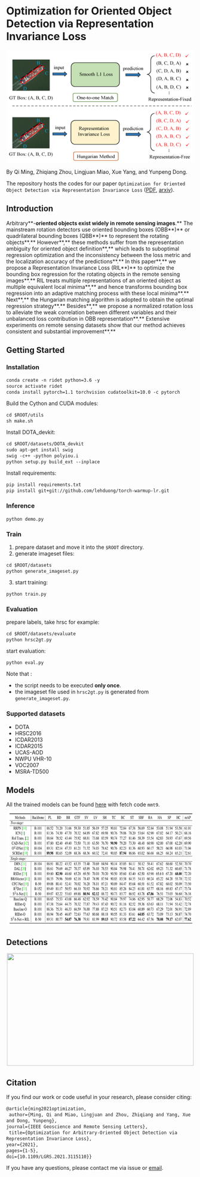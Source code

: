 # Optimization for Oriented Object Detection via Representation Invariance Loss

<div align=center><img width="500" height="300" src="https://github.com/ming71/RIDet/blob/RIDet-pytorch/pics/RIL.png"/></div>

By Qi Ming, Zhiqiang Zhou, Lingjuan Miao, Xue Yang, and Yunpeng Dong.

The repository hosts the codes for our paper `Optimization for Oriented Object Detection via Representation Invariance Loss` ([PDF](https://ieeexplore.ieee.org/document/9555916), [arxiv](https://arxiv.org/abs/2103.11636)). 


## Introduction
Arbitrary**-**oriented objects exist widely in remote sensing images**.** The mainstream rotation detectors use oriented bounding boxes (OBB**)** or quadrilateral bounding boxes (QBB**)** to represent the rotating objects**.** However**,** these methods suffer from the representation ambiguity for oriented object definition**,** which leads to suboptimal regression optimization and the inconsistency between the loss metric and the localization accuracy of the predictions**.** In this paper**,** we propose a Representation Invariance Loss (RIL**)** to optimize the bounding box regression for the rotating objects in the remote sensing images**.** RIL treats multiple representations of an oriented object as multiple equivalent local minima**,** and hence transforms bounding box regression into an adaptive matching process with these local minima**.** Next**,** the Hungarian matching algorithm is adopted to obtain the optimal regression strategy**.** Besides**,** we propose a normalized rotation loss to alleviate the weak correlation between different variables and their unbalanced loss contribution in OBB representation**.** Extensive experiments on remote sensing datasets show that our method achieves consistent and substantial improvement**.** 



## Getting Started

### Installation
```
conda create -n ridet python=3.6 -y
source activate ridet
conda install pytorch=1.1 torchvision cudatoolkit=10.0 -c pytorch
```
Build the Cython  and CUDA modules:
```
cd $ROOT/utils
sh make.sh
```
Install DOTA_devkit:
```
cd $ROOT/datasets/DOTA_devkit
sudo apt-get install swig
swig -c++ -python polyiou.i
python setup.py build_ext --inplace
```
Install requirements:
```
pip install requirements.txt
pip install git+git://github.com/lehduong/torch-warmup-lr.git
```

### Inference
```
python demo.py
```

### Train
1. prepare dataset and move it into the `$ROOT` directory.
2. generate imageset files:
```
cd $ROOT/datasets
python generate_imageset.py
```
3. start training:
```
python train.py
```
### Evaluation
prepare labels, take hrsc for example:
```
cd $ROOT/datasets/evaluate
python hrsc2gt.py
```
start evaluation:
```
python eval.py
```
Note that :

- the script  needs to be executed **only once**.
- the imageset file used in `hrsc2gt.py` is generated from `generate_imageset.py`.


### Supported datasets
* DOTA
* HRSC2016
* ICDAR2013
* ICDAR2015
* UCAS-AOD
* NWPU VHR-10
* VOC2007
* MSRA-TD500


## Models
All the trained models can be found [here](https://pan.baidu.com/s/1y84hVR0RYYONGJDs8SQJAg) with fetch code `mmt9`.

<div align=center><img width="500" height="300" src="https://github.com/ming71/RIDet/blob/RIDet-pytorch/pics/performance.png"/></div>

## Detections

<div align=center><img width="500" height="300" src="https://github.com/ming71/RIDet/blob/RIDet-pytorch/pics/DOTA.png"/></div>

## Citation

If you find our work or code useful in your research, please consider citing:


```
@article{ming2021optimization, 
 author={Ming, Qi and Miao, Lingjuan and Zhou, Zhiqiang and Yang, Xue and Dong, Yunpeng}, 
journal={IEEE Geoscience and Remote Sensing Letters}, 
 title={Optimization for Arbitrary-Oriented Object Detection via Representation Invariance Loss}, 
year={2021}, 
pages={1-5}, 
doi={10.1109/LGRS.2021.3115110}}
```

If you have any questions, please contact me via issue or [email](mq_chaser@126.com).